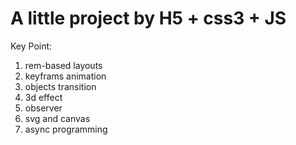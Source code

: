 # A little project by H5 + css3 + JS
Key Point:
1. rem-based layouts
2. keyframs animation
3. objects transition
4. 3d effect
5. observer
6. svg and canvas
7. async programming
